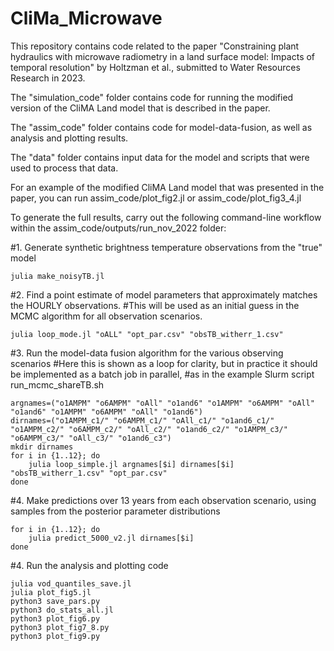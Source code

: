 # CliMa_Microwave
This repository contains code related to the paper "Constraining plant hydraulics with microwave radiometry in a land surface model: Impacts of temporal resolution" by Holtzman et al., submitted to Water Resources Research in 2023.

The "simulation_code" folder contains code for running the modified version of the CliMA Land model that is described in the paper.

The "assim_code" folder contains code for model-data-fusion, as well as analysis and plotting results.

The "data" folder contains input data for the model and scripts that were used to process that data.

For an example of the modified CliMA Land model that was presented in the paper, you can run assim_code/plot_fig2.jl or assim_code/plot_fig3_4.jl

To generate the full results, carry out the following command-line workflow within the assim_code/outputs/run_nov_2022 folder:

#1. Generate synthetic brightness temperature observations from the "true" model

```
julia make_noisyTB.jl
```

#2. Find a point estimate of model parameters that approximately matches the HOURLY observations. 
#This will be used as an initial guess in the MCMC algorithm for all observation scenarios.

```
julia loop_mode.jl "oALL" "opt_par.csv" "obsTB_witherr_1.csv"
```

#3. Run the model-data fusion algorithm for the various observing scenarios
#Here this is shown as a loop for clarity, but in practice it should be implemented as a batch job in parallel,
#as in the example Slurm script run_mcmc_shareTB.sh
```
argnames=("o1AMPM" "o6AMPM" "oAll" "o1and6" "o1AMPM" "o6AMPM" "oAll" "o1and6" "o1AMPM" "o6AMPM" "oAll" "o1and6")
dirnames=("o1AMPM_c1/" "o6AMPM_c1/" "oAll_c1/" "o1and6_c1/" "o1AMPM_c2/" "o6AMPM_c2/" "oAll_c2/" "o1and6_c2/" "o1AMPM_c3/" "o6AMPM_c3/" "oAll_c3/" "o1and6_c3")
mkdir dirnames
for i in {1..12}; do
	julia loop_simple.jl argnames[$i] dirnames[$i] "obsTB_witherr_1.csv" "opt_par.csv"
done
```
#4. Make predictions over 13 years from each observation scenario, using samples from the posterior parameter distributions
```
for i in {1..12}; do
	julia predict_5000_v2.jl dirnames[$i]
done
```
#4. Run the analysis and plotting code
```
julia vod_quantiles_save.jl
julia plot_fig5.jl
python3 save_pars.py
python3 do_stats_all.jl
python3 plot_fig6.py
python3 plot_fig7_8.py
python3 plot_fig9.py
```
